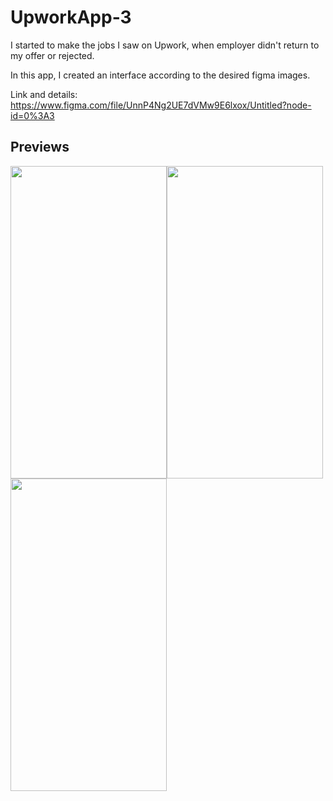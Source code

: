 # UpworkApp-3

I started to make the jobs I saw on Upwork, when employer didn't return to my offer or rejected.

 In this app, I created an interface according to the desired figma images.

Link and details: https://www.figma.com/file/UnnP4Ng2UE7dVMw9E6lxox/Untitled?node-id=0%3A3


## Previews

<img src="https://user-images.githubusercontent.com/99286902/202002093-6ce501c3-c51d-4318-a0f4-dc8a3ba5c59c.gif" width="250" height="500"/><img src="https://user-images.githubusercontent.com/99286902/202003500-16082628-86a0-4270-93f1-ed00bf1cd6ee.gif" width="250" height="500"/><img src="https://user-images.githubusercontent.com/99286902/202002991-9e98dda4-6a93-48c6-a273-c6fe70e2dc9c.gif" width="250" height="500"/>
